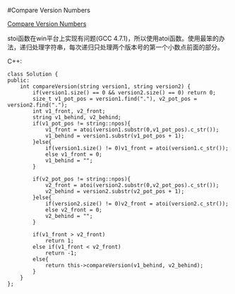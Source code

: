 ﻿#Compare Version Numbers

[Compare Version Numbers](https://leetcode.com/problems/compare-version-numbers/ "Compare Version Numbers")

stoi函数在win平台上实现有问题(GCC 4.7.1)，所以使用atoi函数。使用最笨的办法，递归处理字符串，每次递归只处理两个版本号的第一个小数点前面的部分。

C++:

    class Solution {
    public:
        int compareVersion(string version1, string version2) {
            if(version1.size() == 0 && version2.size() == 0) return 0;
            size_t v1_pot_pos = version1.find("."), v2_pot_pos = version2.find(".");
            int v1_front, v2_front;
            string v1_behind, v2_behind;
            if(v1_pot_pos != string::npos){
                v1_front = atoi(version1.substr(0,v1_pot_pos).c_str());
                v1_behind = version1.substr(v1_pot_pos + 1);
            }else{
                if(version1.size() != 0)v1_front = atoi(version1.c_str());
                else v1_front = 0;
                v1_behind = "";
            }
    
            if(v2_pot_pos != string::npos){
                v2_front = atoi(version2.substr(0,v2_pot_pos).c_str());
                v2_behind = version2.substr(v2_pot_pos + 1);
            }else{
                if(version2.size() != 0)v2_front = atoi(version2.c_str());
                else v2_front = 0;
                v2_behind = "";
            }
    
            if(v1_front > v2_front)
                return 1;
            else if(v1_front < v2_front)
                return -1;
            else{
                return this->compareVersion(v1_behind, v2_behind);
            }
        }
    };